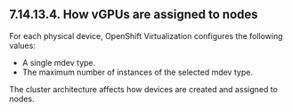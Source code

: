 ## 7.14.13.4. How vGPUs are assigned to nodes

For each physical device, OpenShift Virtualization configures the following values:

- A single mdev type.
- The maximum number of instances of the selected mdev type.

The cluster architecture affects how devices are created and assigned to nodes.

